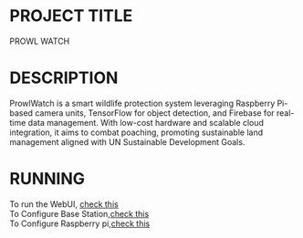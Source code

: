 # PROJECT TITLE

PROWL WATCH

# DESCRIPTION

ProwlWatch is a smart wildlife protection system leveraging Raspberry Pi-based camera units, TensorFlow for object detection, and Firebase for real-time data management. With low-cost hardware and scalable cloud integration, it aims to combat poaching, promoting sustainable land management aligned with UN Sustainable Development Goals.

# RUNNING

To run the WebUI, [check this](docs/webUI/README.md)    
To Configure Base Station,[check this](docs/Hardware_Configs/README.md)   
To Configure Raspberry pi,[check this](docs/Hardware_Config/Pi/README.md)
